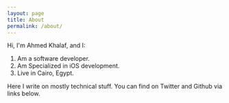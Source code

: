 ```yaml
---
layout: page
title: About
permalink: /about/
---
```


Hi, I'm Ahmed Khalaf, and I:

1. Am a software developer.
2. Am Specialized in iOS development.
3. Live in Cairo, Egypt.

Here I write on mostly technical stuff. You can find on Twitter and Github via links below.
